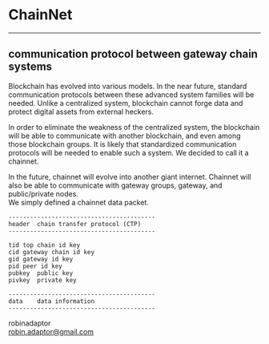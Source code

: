 # ChainNet   

***


## communication protocol between gateway chain systems    

Blockchain has evolved into various models. In the near future, standard communication protocols between these advanced system families will be needed. Unlike a centralized system, blockchain cannot forge data and protect digital assets from external heckers.   

In order to eliminate the weakness of the centralized system, the blockchain will be able to communicate with another blockchain, and even among those blockchain groups. It is likely that standardized communication protocols will be needed to enable such a system. We decided to call it a chainnet.   

In the future, chainnet will evolve into another giant internet. Chainnet will also be able to communicate with gateway groups, gateway, and public/private nodes.   
We simply defined a chainnet data packet.   


```
-----------------------------------------
header	chain transfer protocol (CTP)
-----------------------------------------

tid	top chain id key
cid	gateway chain id key
gid	gateway id key
pid	peer id key
pubkey	public key
pivkey	private key

-----------------------------------------
data	data information
-----------------------------------------

```

robinadaptor  
robin.adaptor@gmail.com